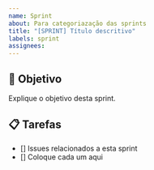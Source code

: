 ```yaml
---
name: Sprint
about: Para categoriazação das sprints
title: "[SPRINT] Título descritivo"
labels: sprint
assignees: 
---
```


## 🎯 Objetivo
Explique o objetivo desta sprint.

## 📋 Tarefas
- [] Issues relacionados a esta sprint
- [] Coloque cada um aqui
